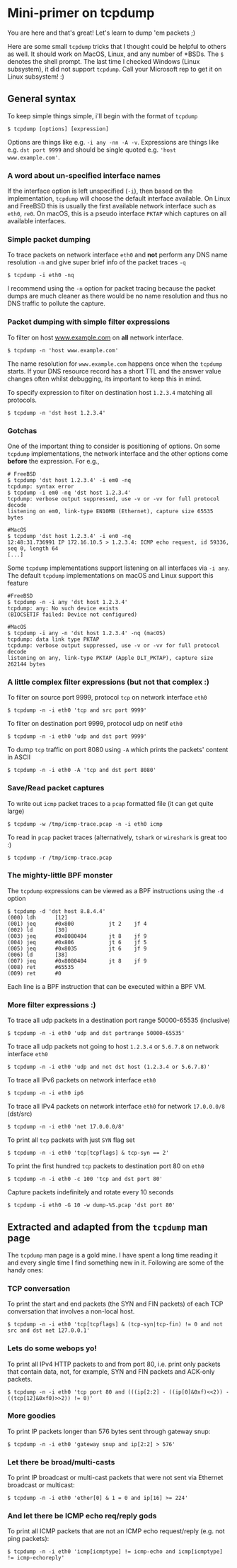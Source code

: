# Mini-primer on tcpdump

You are here and that's great! Let's learn to dump 'em packets ;)

Here are some small `tcpdump` tricks that I thought could be helpful to others as well. 
It should work on MacOS, Linux, and any number of *BSDs. The `$` denotes the shell prompt.
The last time I checked Windows (Linux subsystem), it did not support `tcpdump`. Call
your Microsoft rep to get it on Linux subsystem! :)

## General syntax

To keep simple things simple, i'll begin with the format of `tcpdump`

    $ tcpdump [options] [expression]

Options are things like e.g. `-i any -nn -A -v`.
Expressions are things like e.g. `dst port 9999` and should be single quoted e.g. `'host www.example.com'`.

### A word about un-specified interface names

If the interface option is left unspecified (`-i`), then based on the implementation, 
`tcpdump` will choose the default interface available. On Linux and FreeBSD this is usually 
the first available network interface such as `eth0`, `re0`. On macOS, this is a pseudo 
interface `PKTAP` which captures on all available interfaces.

### Simple packet dumping

To trace packets on network interface `eth0` and **not** perform any DNS name resolution `-n` and give super brief info of the packet traces `-q`

    $ tcpdump -i eth0 -nq

I recommend using the `-n` option for packet tracing because the packet dumps are much cleaner
as there would be no name resolution and thus no DNS traffic to pollute the capture.

### Packet dumping with simple filter expressions

To filter on host www.example.com on **all** network interface.

    $ tcpdump -n 'host www.example.com'

The name resolution for `www.example.com` happens once when the `tcpdump` starts. If your
DNS resource record has a short TTL and the answer value changes often whilst debugging,
its important to keep this in mind.

To specify expression to filter on destination host `1.2.3.4` matching all protocols.

    $ tcpdump -n 'dst host 1.2.3.4'

### Gotchas
    
One of the important thing to consider is positioning of options. 
On some `tcpdump` implementations, the network interface and the other options come 
**before** the expression. For e.g.,

    # FreeBSD
    $ tcpdump 'dst host 1.2.3.4' -i em0 -nq
    tcpdump: syntax error
    $ tcpdump -i em0 -nq 'dst host 1.2.3.4'
    tcpdump: verbose output suppressed, use -v or -vv for full protocol decode
    listening on em0, link-type EN10MB (Ethernet), capture size 65535 bytes
    
    #MacOS    
    $ tcpdump 'dst host 1.2.3.4' -i en0 -nq
    12:48:31.736991 IP 172.16.10.5 > 1.2.3.4: ICMP echo request, id 59336, seq 0, length 64
    [...]    


Some `tcpdump` implementations support listening on all interfaces via `-i any`. The default `tcpdump` implementations on macOS and Linux support this feature

    #FreeBSD    
    $ tcpdump -n -i any 'dst host 1.2.3.4'
    tcpdump: any: No such device exists
    (BIOCSETIF failed: Device not configured)
    
    #MacOS    
    $ tcpdump -i any -n 'dst host 1.2.3.4' -nq (macOS)
    tcpdump: data link type PKTAP
    tcpdump: verbose output suppressed, use -v or -vv for full protocol decode
    listening on any, link-type PKTAP (Apple DLT_PKTAP), capture size 262144 bytes    


### A little complex filter expressions (but not that complex :)
  
To filter on source port 9999, protocol `tcp` on network interface `eth0`

    $ tcpdump -n -i eth0 'tcp and src port 9999'

To filter on destination port 9999, protocol udp on netif `eth0`

    $ tcpdump -n -i eth0 'udp and dst port 9999'

To dump `tcp` traffic on port 8080 using `-A` which prints the packets' content in ASCII

    $ tcpdump -n -i eth0 -A 'tcp and dst port 8080'


### Save/Read packet captures

To write out `icmp` packet traces to a `pcap` formatted file (it can get quite large)

    $ tcpdump -w /tmp/icmp-trace.pcap -n -i eth0 icmp

To read in `pcap` packet traces (alternatively, `tshark` or `wireshark` is great too :)

    $ tcpdump -r /tmp/icmp-trace.pcap    

### The mighty-little BPF monster

The `tcpdump` expressions can be viewed as a BPF instructions using the `-d` option
  
    $ tcpdump -d 'dst host 8.8.4.4'
    (000) ldh      [12]
    (001) jeq      #0x800           jt 2	jf 4
    (002) ld       [30]
    (003) jeq      #0x8080404       jt 8	jf 9
    (004) jeq      #0x806           jt 6	jf 5
    (005) jeq      #0x8035          jt 6	jf 9
    (006) ld       [38]
    (007) jeq      #0x8080404       jt 8	jf 9
    (008) ret      #65535
    (009) ret      #0
  
Each line is a BPF instruction that can be executed within a BPF VM.

### More filter expressions :)

To trace all udp packets in a destination port range 50000-65535 (inclusive)

    $ tcpdump -n -i eth0 'udp and dst portrange 50000-65535'

To trace all udp packets not going to host `1.2.3.4` or `5.6.7.8` on network interface `eth0`

    $ tcpdump -n -i eth0 'udp and not dst host (1.2.3.4 or 5.6.7.8)'
  
To trace all IPv6 packets on network interface `eth0`

    $ tcpdump -n -i eth0 ip6
  
To trace all IPv4 packets on network interface `eth0` for network `17.0.0.0/8` (dst/src)

    $ tcpdump -n -i eth0 'net 17.0.0.0/8'

To print all `tcp` packets with just `SYN` flag set

    $ tcpdump -n -i eth0 'tcp[tcpflags] & tcp-syn == 2'

To print the first hundred `tcp` packets to destination port 80 on `eth0`

    $ tcpdump -n -i eth0 -c 100 'tcp and dst port 80'

Capture packets indefinitely and rotate every 10 seconds

    $ tcpdump -i eth0 -G 10 -w dump-%S.pcap 'dst port 80'

## Extracted and adapted from the `tcpdump` man page

The `tcpdump` man page is a gold mine. I have spent a long time reading it and every single time I find something new in it.
Following are some of the handy ones:

### TCP conversation

To print the start and end packets (the SYN and FIN packets) of each TCP conversation that involves a non-local host.

    $ tcpdump -n -i eth0 'tcp[tcpflags] & (tcp-syn|tcp-fin) != 0 and not src and dst net 127.0.0.1'

### Lets do some webops yo!

To print all IPv4 HTTP packets to and from port 80, i.e. print only packets  that  contain  data, not, for example, SYN and FIN packets and ACK-only packets.

    $ tcpdump -n -i eth0 'tcp port 80 and (((ip[2:2] - ((ip[0]&0xf)<<2)) - ((tcp[12]&0xf0)>>2)) != 0)'

### More goodies

To print IP packets longer than 576 bytes sent through gateway snup:

    $ tcpdump -n -i eth0 'gateway snup and ip[2:2] > 576'

### Let there be broad/multi-casts

To print IP broadcast or multi-cast packets that were not sent via  Ethernet broadcast or multicast:

    $ tcpdump -n -i eth0 'ether[0] & 1 = 0 and ip[16] >= 224'

### And let there be ICMP echo req/reply gods

To print all ICMP packets that are not an ICMP echo request/reply (e.g. not ping packets):

    $ tcpdump -n -i eth0 'icmp[icmptype] != icmp-echo and icmp[icmptype] != icmp-echoreply'